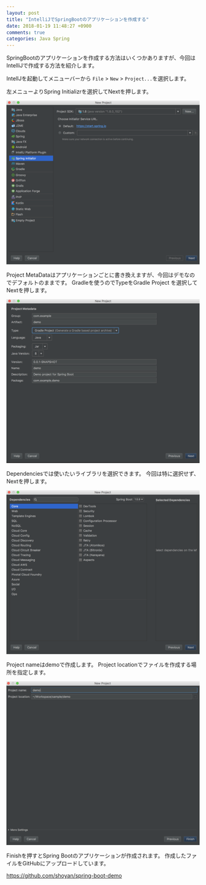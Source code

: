 ```yaml
---
layout: post
title: "IntelliJでSpringBootのアプリケーションを作成する"
date: 2018-01-19 11:48:27 +0900
comments: true
categories: Java Spring
---
```

SpringBootのアプリケーションを作成する方法はいくつかありますが、今回はIntelliJで作成する方法を紹介します。

IntellJを起動してメニューバーから `File` > `New` > `Project...`を選択します。

左メニューよりSpring Initializrを選択してNextを押します。

![weather-nitify-slack](/images/create-spring-boot-project1.png)

Project MetaDataはアプリケーションごとに書き換えますが、今回はデモなのでデフォルトのままです。
Gradleを使うのでTypeをGradle Project を選択してNextを押します。

![weather-nitify-slack](/images/create-spring-boot-project2.png)

Dependenciesでは使いたいライブラリを選択できます。
今回は特に選択せず、Nextを押します。

![weather-nitify-slack](/images/create-spring-boot-project3.png)

Project nameはdemoで作成します。
Project locationでファイルを作成する場所を指定します。

![weather-nitify-slack](/images/create-spring-boot-project4.png)

Finishを押すとSpring Bootのアプリケーションが作成されます。
作成したファイルをGitHubにアップロードしています。

https://github.com/shoyan/spring-boot-demo
